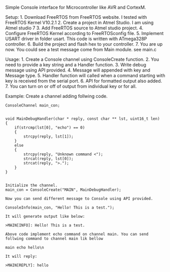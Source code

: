 Simple Console interface for Microcontroller like AVR and CortexM.

Setup:
	1.	Download FreeRTOS from FreeRTOS website. I tested with FreeRTOS Kernel V10.2.1
	2. 	Create a project in Atmel Studio. I am using Atmel studio 7
	3. 	Add FreeRTOS source to Atmel studio project.
	4. 	Configure FreeRTOS Kernel according to FreeRTOSconfig file.
	5.	Implement USART driver in folder usart. This code is written with ATmega328P controller.
	6. 	Build the project and flash hex to your controller.
	7.	You are up now. You could see a test message come from Main module. see main.c 
	
Usage:
	1.	Create a Console channel using ConsoleCreate function. 
	2.	You need to provide a key string and a Handler function.
	3.	Write debug message using API provided. 
	4. 	Message will appended with key and Message type.
	5. 	Handler function will called when a command starting with key is received from the serial port.
	6.	API for formatted output also added.
	7. 	You can turn on or off of output from individual key or for all.
	
Example: Create a channel adding follwing code.

	ConsoleChannel main_con;
	
	
	void MainDebugHandler(char * reply, const char ** lst, uint16_t len)
	{
		if(strcmp(lst[0], "echo") == 0)
		{
			strcpy(reply, lst[1]);
		}
		else
		{
			strcpy(reply, "Unknown command <");
			strcat(reply, lst[0]);
			strcat(reply, ">.");
		}
	}
	
	
	Initialize the channel.
	main_con = ConsoleCreate("MAIN", MainDebugHandler);

	Now you can send different message to Console using API provided.
	
	ConsoleInfo(main_con, "Hello! This is a test.");
	
	It will generate output like below:
	
	>MAIN[INFO]: Hello! This is a test.
	
	Above code implement echo command on channel main. You can send follwing command to channel main lik bellow
	
	main echo hello\n
	
	It will reply:
	
	>MAIN[REPLY]: hello
